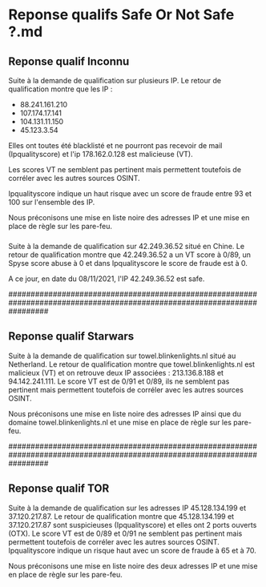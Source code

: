 # Reponse qualifs Safe Or Not Safe ?.md


## Reponse qualif Inconnu


Suite à la demande de qualification sur plusieurs IP. Le retour de qualification montre que les IP :

- 88.241.161.210
- 107.174.17.141
- 104.131.11.150
- 45.123.3.54

Elles ont toutes été blacklisté et ne pourront pas recevoir de mail (Ipqualityscore) et l'ip 178.162.0.128 est malicieuse (VT).

Les scores VT ne semblent pas pertinent mais permettent toutefois de corréler avec les autres sources OSINT.

Ipqualityscore indique un haut risque avec un score de fraude entre 93 et 100 sur l'ensemble des IP.


Nous préconisons une mise en liste noire des adresses IP et une mise en place de règle sur les pare-feu.


###


Suite à la demande de qualification sur 42.249.36.52 situé en Chine. Le retour de qualification montre que 42.249.36.52 a un VT score à 0/89, un Spyse score abuse à 0 et dans Ipqualityscore le score de fraude est à 0.

A ce jour, en date du 08/11/2021, l'IP 42.249.36.52 est safe.


#########################################################################################################################


## Reponse qualif Starwars

Suite à la demande de qualification sur towel.blinkenlights.nl situé au Netherland. Le retour de qualification montre que towel.blinkenlights.nl est malicieux (VT) et on retrouve deux IP associées : 213.136.8.188 et 94.142.241.111.
Le score VT est de 0/91 et 0/89, ils ne semblent pas pertinent mais permettent toutefois de corréler avec les autres sources OSINT.

Nous préconisons une mise en liste noire des adresses IP ainsi que du domaine towel.blinkenlights.nl et une mise en place de règle sur les pare-feu.


#########################################################################################################################


## Reponse qualif TOR

Suite à la demande de qualification sur les adresses IP 45.128.134.199 et 37.120.217.87. Le retour de qualification montre que 45.128.134.199 et 37.120.217.87 sont suspicieuses (Ipqualityscore) et elles ont 2 ports ouverts (OTX).
Le score VT est de 0/89 et 0/91 ne semblent pas pertinent mais permettent toutefois de corréler avec les autres sources OSINT. Ipqualityscore indique un risque haut avec un score de fraude à 65 et à 70.

Nous préconisons une mise en liste noire des deux adresses IP et une mise en place de règle sur les pare-feu.
